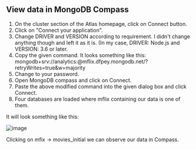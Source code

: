 ## View data in MongoDB Compass ##

1. On the cluster section of the Atlas homepage, click on Connect button.
2. Click on "Connect your application".
3. Change DRIVER and VERSION according to requirement. I didn't change anything though and left it as it is. (In my case, DRIVER: Node.js and VERSION: 3.6 or later.
4. Copy the given command. It looks something like this: 
mongodb+srv://analytics:<password>@mflix.dfpey.mongodb.net/<dbname>?retryWrites=true&w=majority
5. Change <password> to your password.
6. Open MongoDB compass and click on Connect.
7. Paste the above modified command into the given dialog box and click Connect. 
8. Four databases are loaded where mflix containing our data is one of them.
  
It will look something like this:

![image](https://user-images.githubusercontent.com/54772502/99899769-ea8f9f00-2cd1-11eb-8748-97948bdc6626.png)

Clicking on mfix -> movies_initial we can observe our data in Compass.

